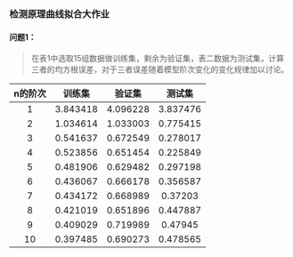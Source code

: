 ### 检测原理曲线拟合大作业

#### 问题1：

>在表1中选取15组数据做训练集，剩余为验证集，表二数据为测试集，计算三者的均方根误差，对于三者误差随着模型阶次变化的变化规律加以讨论。

| n的阶次 |  训练集  |  验证集  |  测试集  |
| :-----: | :------: | :------: | :------: |
|    1    | 3.843418 | 4.096228 | 3.837476 |
|    2    | 1.034614 | 1.033003 | 0.775415 |
|    3    | 0.541637 | 0.672549 | 0.278017 |
|    4    | 0.523856 | 0.651454 | 0.225849 |
|    5    | 0.481906 | 0.629482 | 0.297198 |
|    6    | 0.436067 | 0.666178 | 0.356587 |
|    7    | 0.434172 | 0.668989 | 0.37203  |
|    8    | 0.421019 | 0.651896 | 0.447887 |
|    9    | 0.409029 | 0.719989 | 0.47945  |
|   10    | 0.397485 | 0.690273 | 0.478565 |


